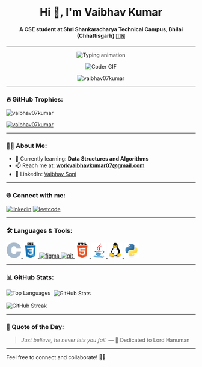 <h1 align="center">Hi 👋, I'm Vaibhav Kumar</h1>

<h4 align="center">A CSE student at Shri Shankaracharya Technical Campus, Bhilai (Chhattisgarh) 🇮🇳</h4>

---

<p align="center">
  <img src="https://readme-typing-svg.demolab.com?font=Fira+Code&size=24&pause=1000&center=true&vCenter=true&width=435&lines=BBuBBuilding+%F0%9F%9A%A7+Learning+%F0%9F%93%9A+Sharing%F0%9F%92%AC;B.Tech+in+CSE+%E2%9C%8C%EF%B8%8F;Aspiring+Software+Engineer+%F0%9F%A7%91%E2%80%8D%F0%9F%92%BB" alt="Typing animation" />
</p>

<p align="center">
  <img src="https://media.giphy.com/media/qgQUggAC3Pfv687qPC/giphy.gif" width="350" alt="Coder GIF" />
</p>

<p align="center">
  <img src="https://komarev.com/ghpvc/?username=vaibhav07kumar&label=Profile%20views&color=0e75b6&style=flat" alt="vaibhav07kumar" />
</p>

---

### 🔥 GitHub Trophies:
<p align="left">
  <img src="https://komarev.com/ghpvc/?username=vaibhav07kumar&label=Profile%20views&color=0e75b6&style=flat" alt="vaibhav07kumar" />
</p>

<p align="left">
  <a href="https://github.com/ryo-ma/github-profile-trophy">
    <img src="https://github-profile-trophy.vercel.app/?username=vaibhav07kumar" alt="vaibhav07kumar" />
  </a>
</p>

---

### 🧑‍💻 About Me:

- 🌱 Currently learning: **Data Structures and Algorithms**
- 📫 Reach me at: **workvaibhavkumar07@gmail.com**
- 💼 LinkedIn: [Vaibhav Soni](https://www.linkedin.com/in/vaibhav-soni-9b0856279)

---

### 🌐 Connect with me:

<p align="left">
  <a href="https://www.linkedin.com/in/vaibhav-soni-9b0856279" target="blank">
    <img align="center" src="https://raw.githubusercontent.com/rahuldkjain/github-profile-readme-generator/master/src/images/icons/Social/linked-in-alt.svg" alt="linkedin" height="30" width="40" />
  </a>
  <a href="https://www.leetcode.com/vaibhav-007" target="blank">
    <img align="center" src="https://raw.githubusercontent.com/rahuldkjain/github-profile-readme-generator/master/src/images/icons/Social/leet-code.svg" alt="leetcode" height="30" width="40" />
  </a>
</p>

---

### 🛠️ Languages & Tools:

<p align="left">
  <a href="https://www.cprogramming.com/" target="_blank"> <img src="https://raw.githubusercontent.com/devicons/devicon/master/icons/c/c-original.svg" alt="c" width="40" height="40"/> </a>
  <a href="https://www.w3schools.com/css/" target="_blank"> <img src="https://raw.githubusercontent.com/devicons/devicon/master/icons/css3/css3-original-wordmark.svg" alt="css3" width="40" height="40"/> </a>
  <a href="https://www.figma.com/" target="_blank"> <img src="https://www.vectorlogo.zone/logos/figma/figma-icon.svg" alt="figma" width="40" height="40"/> </a>
  <a href="https://git-scm.com/" target="_blank"> <img src="https://www.vectorlogo.zone/logos/git-scm/git-scm-icon.svg" alt="git" width="40" height="40"/> </a>
  <a href="https://www.w3.org/html/" target="_blank"> <img src="https://raw.githubusercontent.com/devicons/devicon/master/icons/html5/html5-original-wordmark.svg" alt="html5" width="40" height="40"/> </a>
  <a href="https://www.java.com" target="_blank"> <img src="https://raw.githubusercontent.com/devicons/devicon/master/icons/java/java-original.svg" alt="java" width="40" height="40"/> </a>
  <a href="https://www.linux.org/" target="_blank"> <img src="https://raw.githubusercontent.com/devicons/devicon/master/icons/linux/linux-original.svg" alt="linux" width="40" height="40"/> </a>
  <a href="https://www.python.org" target="_blank"> <img src="https://raw.githubusercontent.com/devicons/devicon/master/icons/python/python-original.svg" alt="python" width="40" height="40"/> </a>
</p>

---

### 📊 GitHub Stats:

<p>
  <img align="left" src="https://github-readme-stats.vercel.app/api/top-langs?username=vaibhav07kumar&show_icons=true&locale=en&layout=compact" alt="Top Languages" />
</p>

<p>&nbsp;
  <img align="center" src="https://github-readme-stats.vercel.app/api?username=vaibhav07kumar&show_icons=true&locale=en" alt="GitHub Stats" />
</p>

<p>
  <img align="center" src="https://github-readme-streak-stats.herokuapp.com/?user=vaibhav07kumar" alt="GitHub Streak" />
</p>

---

### 🧠 Quote of the Day:

> *Just believe, he never lets you fail.* — 🙏 Dedicated to Lord Hanuman

---

Feel free to connect and collaborate! 💬🚀
